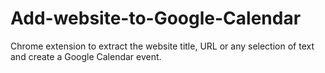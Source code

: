 Add-website-to-Google-Calendar
==============================

Chrome extension to extract the website title, URL or any selection of text and create a Google Calendar event.
